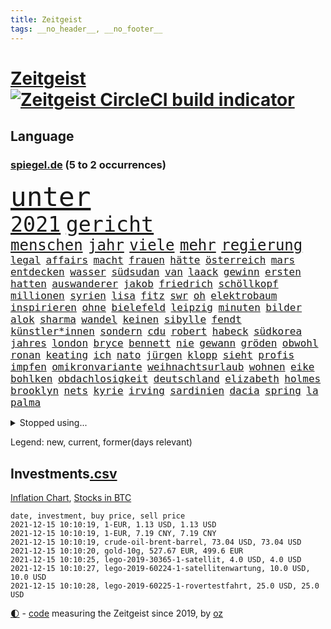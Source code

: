 ```yaml
---
title: Zeitgeist
tags: __no_header__, __no_footer__
---
```


# [Zeitgeist](https://oliz.io/zeitgeist/) [![Zeitgeist CircleCI build indicator](https://circleci.com/gh/ooz/zeitgeist.svg?style=shield)](https://circleci.com/gh/ooz/zeitgeist)

## Language

<h3><a href="https://www.spiegel.de" target="_blank">spiegel.de</a> (5 to 2 occurrences)</h3>
<p style="font-family:monospace">
<span style="font-size:32pt"><a href="news_links.html#unter" class="current">unter</a></span>
<br>
<span style="font-size:25pt"><a href="news_links.html#2021" class="current">2021</a></span>
<span style="font-size:25pt"><a href="news_links.html#gericht" class="current">gericht</a></span>
<br>
<span style="font-size:18pt"><a href="news_links.html#menschen" class="current">menschen</a></span>
<span style="font-size:18pt"><a href="news_links.html#jahr" class="current">jahr</a></span>
<span style="font-size:18pt"><a href="news_links.html#viele" class="current">viele</a></span>
<span style="font-size:18pt"><a href="news_links.html#mehr" class="current">mehr</a></span>
<span style="font-size:18pt"><a href="news_links.html#regierung" class="current">regierung</a></span>
<br>
<span style="font-size:12pt"><a href="news_links.html#legal" class="new">legal</a></span>
<span style="font-size:12pt"><a href="news_links.html#affairs" class="new">affairs</a></span>
<span style="font-size:12pt"><a href="news_links.html#macht" class="current">macht</a></span>
<span style="font-size:12pt"><a href="news_links.html#frauen" class="current">frauen</a></span>
<span style="font-size:12pt"><a href="news_links.html#hätte" class="current">hätte</a></span>
<span style="font-size:12pt"><a href="news_links.html#österreich" class="current">österreich</a></span>
<span style="font-size:12pt"><a href="news_links.html#mars" class="current">mars</a></span>
<span style="font-size:12pt"><a href="news_links.html#entdecken" class="current">entdecken</a></span>
<span style="font-size:12pt"><a href="news_links.html#wasser" class="current">wasser</a></span>
<span style="font-size:12pt"><a href="news_links.html#südsudan" class="current">südsudan</a></span>
<span style="font-size:12pt"><a href="news_links.html#van" class="current">van</a></span>
<span style="font-size:12pt"><a href="news_links.html#laack" class="new">laack</a></span>
<span style="font-size:12pt"><a href="news_links.html#gewinn" class="current">gewinn</a></span>
<span style="font-size:12pt"><a href="news_links.html#ersten" class="current">ersten</a></span>
<span style="font-size:12pt"><a href="news_links.html#hatten" class="current">hatten</a></span>
<span style="font-size:12pt"><a href="news_links.html#auswanderer" class="new">auswanderer</a></span>
<span style="font-size:12pt"><a href="news_links.html#jakob" class="new">jakob</a></span>
<span style="font-size:12pt"><a href="news_links.html#friedrich" class="current">friedrich</a></span>
<span style="font-size:12pt"><a href="news_links.html#schöllkopf" class="new">schöllkopf</a></span>
<span style="font-size:12pt"><a href="news_links.html#millionen" class="current">millionen</a></span>
<span style="font-size:12pt"><a href="news_links.html#syrien" class="current">syrien</a></span>
<span style="font-size:12pt"><a href="news_links.html#lisa" class="current">lisa</a></span>
<span style="font-size:12pt"><a href="news_links.html#fitz" class="new">fitz</a></span>
<span style="font-size:12pt"><a href="news_links.html#swr" class="current">swr</a></span>
<span style="font-size:12pt"><a href="news_links.html#oh" class="current">oh</a></span>
<span style="font-size:12pt"><a href="news_links.html#elektrobaum" class="new">elektrobaum</a></span>
<span style="font-size:12pt"><a href="news_links.html#inspirieren" class="new">inspirieren</a></span>
<span style="font-size:12pt"><a href="news_links.html#ohne" class="current">ohne</a></span>
<span style="font-size:12pt"><a href="news_links.html#bielefeld" class="current">bielefeld</a></span>
<span style="font-size:12pt"><a href="news_links.html#leipzig" class="current">leipzig</a></span>
<span style="font-size:12pt"><a href="news_links.html#minuten" class="current">minuten</a></span>
<span style="font-size:12pt"><a href="news_links.html#bilder" class="current">bilder</a></span>
<span style="font-size:12pt"><a href="news_links.html#alok" class="new">alok</a></span>
<span style="font-size:12pt"><a href="news_links.html#sharma" class="new">sharma</a></span>
<span style="font-size:12pt"><a href="news_links.html#wandel" class="current">wandel</a></span>
<span style="font-size:12pt"><a href="news_links.html#keinen" class="current">keinen</a></span>
<span style="font-size:12pt"><a href="news_links.html#sibylle" class="new">sibylle</a></span>
<span style="font-size:12pt"><a href="news_links.html#fendt" class="new">fendt</a></span>
<span style="font-size:12pt"><a href="news_links.html#künstler*innen" class="new">künstler*innen</a></span>
<span style="font-size:12pt"><a href="news_links.html#sondern" class="current">sondern</a></span>
<span style="font-size:12pt"><a href="news_links.html#cdu" class="current">cdu</a></span>
<span style="font-size:12pt"><a href="news_links.html#robert" class="current">robert</a></span>
<span style="font-size:12pt"><a href="news_links.html#habeck" class="current">habeck</a></span>
<span style="font-size:12pt"><a href="news_links.html#südkorea" class="current">südkorea</a></span>
<span style="font-size:12pt"><a href="news_links.html#jahres" class="current">jahres</a></span>
<span style="font-size:12pt"><a href="news_links.html#london" class="current">london</a></span>
<span style="font-size:12pt"><a href="news_links.html#bryce" class="new">bryce</a></span>
<span style="font-size:12pt"><a href="news_links.html#bennett" class="current">bennett</a></span>
<span style="font-size:12pt"><a href="news_links.html#nie" class="current">nie</a></span>
<span style="font-size:12pt"><a href="news_links.html#gewann" class="current">gewann</a></span>
<span style="font-size:12pt"><a href="news_links.html#gröden" class="new">gröden</a></span>
<span style="font-size:12pt"><a href="news_links.html#obwohl" class="current">obwohl</a></span>
<span style="font-size:12pt"><a href="news_links.html#ronan" class="new">ronan</a></span>
<span style="font-size:12pt"><a href="news_links.html#keating" class="new">keating</a></span>
<span style="font-size:12pt"><a href="news_links.html#ich" class="current">ich</a></span>
<span style="font-size:12pt"><a href="news_links.html#nato" class="current">nato</a></span>
<span style="font-size:12pt"><a href="news_links.html#jürgen" class="current">jürgen</a></span>
<span style="font-size:12pt"><a href="news_links.html#klopp" class="current">klopp</a></span>
<span style="font-size:12pt"><a href="news_links.html#sieht" class="current">sieht</a></span>
<span style="font-size:12pt"><a href="news_links.html#profis" class="current">profis</a></span>
<span style="font-size:12pt"><a href="news_links.html#impfen" class="current">impfen</a></span>
<span style="font-size:12pt"><a href="news_links.html#omikronvariante" class="current">omikronvariante</a></span>
<span style="font-size:12pt"><a href="news_links.html#weihnachtsurlaub" class="new">weihnachtsurlaub</a></span>
<span style="font-size:12pt"><a href="news_links.html#wohnen" class="current">wohnen</a></span>
<span style="font-size:12pt"><a href="news_links.html#eike" class="new">eike</a></span>
<span style="font-size:12pt"><a href="news_links.html#bohlken" class="new">bohlken</a></span>
<span style="font-size:12pt"><a href="news_links.html#obdachlosigkeit" class="new">obdachlosigkeit</a></span>
<span style="font-size:12pt"><a href="news_links.html#deutschland" class="current">deutschland</a></span>
<span style="font-size:12pt"><a href="news_links.html#elizabeth" class="current">elizabeth</a></span>
<span style="font-size:12pt"><a href="news_links.html#holmes" class="current">holmes</a></span>
<span style="font-size:12pt"><a href="news_links.html#brooklyn" class="current">brooklyn</a></span>
<span style="font-size:12pt"><a href="news_links.html#nets" class="current">nets</a></span>
<span style="font-size:12pt"><a href="news_links.html#kyrie" class="current">kyrie</a></span>
<span style="font-size:12pt"><a href="news_links.html#irving" class="current">irving</a></span>
<span style="font-size:12pt"><a href="news_links.html#sardinien" class="current">sardinien</a></span>
<span style="font-size:12pt"><a href="news_links.html#dacia" class="new">dacia</a></span>
<span style="font-size:12pt"><a href="news_links.html#spring" class="new">spring</a></span>
<span style="font-size:12pt"><a href="news_links.html#la" class="current">la</a></span>
<span style="font-size:12pt"><a href="news_links.html#palma" class="current">palma</a></span>
</p>
<details>
<summary>Stopped using...</summary>
<p class="former" style="font-size:12pt">
france(423) emma(422) atlantik(421) attackieren(421) brutale(421) filialen(421) a2(420) ankommt(420) anscheinend(420) coronawarnapp(420) dauerhaft(420) gefüllt(420) konkurrenten(420) manöver(420) reul(420) verbot(420) weshalb(420) bernd(419) gelegt(419) künstlerin(419) norden(419) oberbürgermeister(419) untersuchungen(419) verklagt(419) videobotschaft(419) 2024(418) ausländische(418) bahnhof(418) entdeckte(418) gewaltsam(418) mitunter(418) mütter(418) niederländische(418) rote(418) usgericht(418) übersicht(418) 75(417) auftakt(417) historiker(417) is(417) korrigiert(417) organisationen(417) schweigt(417) verweigert(417) aufgerufen(416) beleidigungen(416) demonstration(416) kämpfe(416) weltweiten(416) wünschen(416) ausnahmen(415) einzudämmen(415) enger(415) entwicklungen(415) jedem(415) linie(415) lukaschenkos(415) sarscov2(415) schlagzeilen(415) selten(415) sprecher(415) verlängerung(415) wahlen(415) zoll(415) anerkannt(414) ausfallen(414) forderte(414) islamischen(414) lukas(414) taugt(414) untersagt(414) usamerikaner(414) vermuten(414) wirecard(414) 65(413) anleger(413) dokumente(413) eingestuft(413) feier(413) gebrochen(413) gestoßen(413) jahrzehntelang(413) klaren(413) klimawandels(413) manipuliert(413) meghan(413) möglicher(413) nationalmannschaft(413) reformen(413) smith(413) wahlsieg(413) zeugen(413) überreste(413) 10000(412) 2011(412) 2017(412) beschimpft(412) hintergründe(412) kämpfer(412) rechtliche(412) rufen(412) schulze(412) verhängte(412) vorantreiben(412) überlegen(412) anbieten(411) anlagen(411) bereiten(411) beschuss(411) forderung(411) hans(411) hinnehmen(411) ii(411) kampagne(411) ludwig(411) männliche(411) philipp(411) qualifikation(411) debakel(410) ehre(410) entkommen(410) fragt(410) islamisten(410) kostenlose(410) märchen(410) obama(410) pannen(410) schwindet(410) sichergestellt(410) trieb(410) täglich(410) unmut(410) verdächtiger(410) verzicht(410) 16jährige(409) boden(409) informieren(409) langer(409) patrick(409) rechtlich(409) spielraum(409) teilgenommen(409) terroristischen(409) venezuela(409) abzug(408) elektrische(408) geräte(408) island(408) lkwfahrer(408) sendet(408) vermeiden(408) zuständige(408) 42(407) angestellte(407) attila(407) grün(407) hildmann(407) lohn(407) manipulierte(407) ausfall(406) dennis(406) drastisch(406) eurecht(406) nerven(406) sache(406) zimmer(406) behandeln(405) beschwerden(405) bitcoin(405) löw(405) tödlich(405) vaters(405) argentinien(404) bolsonaro(404) freundschaft(404) jair(404) unruhe(404) verbindet(404) berühmte(403) clemens(403) freiwillige(403) green(403) jemen(403) leichte(403) methoden(403) nachbarn(403) vermeintlichen(403) überwunden(403) barack(402) begann(402) homosexuelle(402) ehepaar(401) eigener(401) frische(401) gemein(401) juristen(401) königin(401) stieß(401) weite(401) änderungen(401) amtsgericht(400) dfbelf(400) erfinder(400) falschen(400) größeren(400) jüngere(400) mecklenburgvorpommern(400) privat(400) auftritte(399) initiative(399) lücke(399) mobile(399) aktie(398) wahren(398) bezahlen(397) luca(397) negativen(397) umweltschutz(397) beschlagnahmt(396) ordnung(396) balance(395) drängen(395) gouverneur(395) haftbefehl(395) text(395) bedingt(394) empfängt(394) praktisch(394) spaltet(394) 54(393) registrieren(393) justizminister(392) wahrscheinlich(391) brandenburger(390) parallelen(390) ringen(390) sturgeon(389) verträge(389) vorgeführt(389) raab(388) automatisch(387) prognose(387) terrorismus(387) budapest(386) infektionsgeschehen(386) gefällt(385) hackerangriff(385) 47(384) afghanische(384) app(384) festival(384) rot(384) stimmten(384) bundesnetzagentur(383) einig(383) unmittelbar(383) dringt(380) rückblick(379) senioren(379) verlegen(379) palmer(378) bezirk(376) vergehen(376) dreharbeiten(375) sophie(375) bedienen(372) schulz(372) trauma(369) konzert(368) superwahljahr(367) eingeschaltet(366) dämpft(364) ära(364) bist(362) zweck(362) clooney(361) youtuber(361) erleichtern(360) verursachte(360) janet(358) yellen(358) reihen(357) gala(356) psychischen(356) fotografieren(353) mängel(351) mehren(349) aktionen(348) liter(346) erzieher(344) ausweg(340) 15jährige(339) erneuerbare(334) abgrund(332) überwiegend(332) ältesten(331) festgesetzt(329) mallorca(320) spritze(320) schwangerschaftsabbrüche(316) rasche(315) glasgow(313) polizeibeamte(313) technische(311) amazons(309) räumte(309) server(307) haut(306) diagnose(304) medizinischen(304) milliardär(304) nachbarland(304) schuf(304) gegeneinander(302) konfrontation(302) 18jähriger(296) ungemütlich(296) heutige(293) desinformation(292) sparkassen(292) fragwürdige(289) radio(286) magische(282) fahrbahn(280) zusammenbruch(280) palästinensern(278) wolken(278) demnächst(276) jersey(275) herren(273) linkenchefin(265) konfliktberaterin(261) wawrzinek(261) athen(257) erledigt(255) portugals(255) spitzenkandidaten(252) geheiratet(251) immunisiert(247) fraktionen(246) untermauert(246) 2001(245) kleinflugzeug(242) unterschiedliche(242) 22jähriger(239) belgische(239) greenpeace(232) spürt(231) käse(229) altersgruppe(228) wüste(228) herausragende(227) frauenbundesliga(225) linda(221) schädlichen(217) alibaba(216) umwelthilfe(216) kabel(211) bundeswehrhelfer(210) fußballnationalmannschaft(208) trost(207) erlässt(206) großkonzerne(204) vorstände(204) berechnungen(203) heizt(203) todesfall(203) abgefeuert(199) lobbyisten(199) vize(197) schwerste(192) pumpt(189) tennisstar(189) fed(188) life(188) neunjähriger(187) hiphop(186) kaufte(186) heben(185) erpresst(184) steuerflucht(184) westjordanland(182) kugel(181) zurückschicken(181) gezählt(180) riegel(179) aachen(177) anhaltende(176) millionenstadt(176) vertrauter(176) unterstützern(175) banden(173) todesdrohungen(172) bitteren(171) sohns(171) aktionäre(169) argument(169) europameister(167) forscherinnen(167) schultern(167) weigerte(166) fehle(165) finde(165) erhalt(164) hakt(164) massengrab(164) verdi(164) entsorgt(163) mangelware(163) 14jährige(162) center(162) fluggesellschaften(162) warb(162) amthor(160) rechtswidrig(160) spezialeinheit(160) staatschefs(159) epidemischen(158) flüchtet(158) ewigkeit(157) steueroasen(157) fortsetzen(156) straftat(156) externe(155) streben(155) serbe(154) gescheiterten(153) lobbyismus(152) 39jährige(151) dauerhafte(151) dänischer(151) lkwanhänger(151) schrumpft(151) danny(150) dänen(150) gegenspieler(150) hollywoodstar(150) kurzzeitig(150) totschlag(149) virologin(149) cloppenburg(148) schob(147) bürgerkriegsland(146) füllen(146) vollkommen(146) erhebung(145) besorgniserregend(144) drogenbanden(144) drohnen(144) schlimmes(144) besuchte(143) dschihad(143) grundsätzlich(143) anmelden(142) rezo(142) sklaverei(141) versteck(140) aufbau(139) europol(139) anonymer(138) autoren(138) existiert(138) frustriert(138) köpfe(138) anteile(137) verunsichert(137) attackierte(136) komponist(136) seele(136) venedig(136) überflutete(136) betrachten(135) bundesverkehrsminister(135) rennt(135) bedankt(134) deklassiert(134) vorläufige(134) boston(133) mob(131) krachte(130) kyrgios(130) sichtbar(130) finanzministerium(129) ostseepipeline(129) vries(129) belästigungen(128) dauerte(128) erklärt's(128) spende(128) weltranglistenerste(128) bafin(127) führten(127) luke(127) vorgeschlagen(126) vorliegen(126) zaun(126) andorra(125) zentren(125) ortskräften(124) menschenrechtsaktivisten(122) ngos(122) schießerei(122) zögert(121) anschluss(120) erfolgreichste(120) erzieherinnen(120) fündig(120) beeindruckender(118) berufe(118) crown(118) gelohnt(118) mdr(118) klassischen(117) helfern(116) comedy(115) äußerung(115) strafanzeigen(114) bereitschaft(113) schwächt(113) verkörpern(113) zerschlagung(113) amal(112) co₂emissionen(112) debattieren(112) deckte(112) gemeint(112) transportieren(112) cduchefs(111) immobilienmarkt(110) tarifstreit(110) umkämpften(110) erbeutete(109) hallo(109) unterdrückung(109) würdigen(108) versäumt(107) bürgerlichen(106) dämpfen(106) folgenschweren(106) klimagipfel(106) scott(106) überwältigt(106) gemischt(105) genießt(105) expertin(104) sichtlich(103) staatskonzern(103) widerstands(103) feinstaub(102) stehende(102) analysten(101) demokrat(101) pandazwillinge(101) damaskus(100) khaled(100) narey(100) plante(100) stur(100) wiedereröffnet(100) krankenschwester(99) obduktion(99) sommers(99) brennstoffe(98) exil(98) niger(98) akkus(97) ansage(97) doha(97) favoritin(97) kostenloser(97) achte(96) roland(96) saudiarabischen(96) soundtrack(96) gebrannt(95) verstecken(95) wendepunkt(95) samsung(94) tarantino(94) vollen(94) vorhang(94) kommune(93) niederbayern(93) entfliehen(92) schürt(92) linksextremistin(91) mercedespilot(91) verletzten(91) zerbrach(91) schleichende(90) abgebogen(89) arbeitstag(89) ausfälle(89) erbeuteten(89) lake(89) mustang(89) stinkende(89) druckmittel(88) gefeierter(88) impfdurchbruch(88) models(88) telekommunikationsgesetz(88) kabarettist(87) kennenlernte(87) captain(86) erzählung(86) umsteigen(86) demokratin(85) offizier(85) opportunisten(85) taxi(85) 50+1regel(84) besessen(84) francisco(84) homöopathie(84) posierte(84) rekordniveau(84) tante(84) willem(84) agiert(83) auszüge(83) vakuum(83) vorgeladen(83) autobiografie(82) bemerkenswert(82) operieren(82) papiere(82) üppiges(82) ernüchternd(81) gerichtsbeschluss(81) getrunken(81) groningen(81) hochfahren(81) untätig(81) fame(80) rhythmus(80) ausgeschöpft(79) ehesten(79) gefährte(79) jorginho(79) leitplanke(79) milch(79) nsregime(79) versicherungswirtschaft(79) abgeraten(78) kalten(78) rolling(78) stones(78) 115(77) a3(77) arbeitgeberpräsident(77) bankräuber(77) dulger(77) getöteten(77) sämtliche(77) habt(76) marley(76) verfasst(76) vermittelte(76) 12000(75) dover(75) gesessen(75) lópez(75) markiert(75) obrador(75) olga(75) vizepräsident(75) zellen(75) farce(74) hitzig(74) mako(74) meldeten(74) unterziehen(74) abordnung(73) abtreibungen(73) benny(73) ehepaars(73) erreichte(73) gesetzesänderung(73) heilen(73) ida(73) instanz(73) mexikanische(73) provisionen(73) schutzbedürftigen(73) zuwachs(73) höchstem(72) parteiausschlussverfahren(72) paule(72) pit(72) schleswigholsteins(72) schnitzeljagd(72) geburtstagsfeier(71) margrethe(71) schutzschilde(71) teuerungsrate(71) unentschlossene(71) abbacomeback(70) draufgänger(70) fahrräder(70) friedensnobelpreis(70) gaul(70) größerer(70) hungerkrise(70) liechtenstein(70) gangster(69) gespickt(69) günstiger(69) klimaschädlichen(69) verordnete(69) armbrust(68) bottas(68) fawcett(68) foundation(68) geschäftsmann(68) kammerdiener(68) länderspiel(68) norddeutsche(68) pfeil(68) prince's(68) trage(68) unionsanhänger(68) valtteri(68) flüchtlingsstrom(67) massenweise(67) mittelfristig(67) parken(67) rothko(67) schäfer(67) stromversorgung(67) ausschnitt(66) epic(66) friedlich(66) games(66) mandela(66) rapsuperstar(66) schiffer(66) sportstars(66) tatenlos(66) zürich(66) isanhängerin(65) meeresspiegel(65) schneidet(65) unoklimagipfel(65) abgeschaltet(64) automobilindustrie(64) erstklässler(64) erwirtschaftet(64) finanzmärkte(64) volksentscheid(64) weltgemeinschaft(64) westafrikanischen(64) dreieck(63) mittagessen(63) schnelles(63) authentisch(62) frauenfeindliche(62) kapazitäten(62) kräften(62) maori(62) mobilitätswende(62) na(62) nö(62) oppositionspolitiker(62) travis(62) verbrennungsmotoren(62) arbeitsniederlegung(61) aufholjagd(61) demut(61) hitzlsperger(61) feuers(60) fuest(60) gestochen(60) ifopräsident(60) krankenhauseinweisungen(60) mails(60) militärübung(60) twitternutzer(60) außergewöhnlichen(59) haftrichter(59) prominentesten(59) psychologie(59) tatverdacht(59) tvsender(59) zugehen(59) zusammenstößen(59) bereiche(58) eineinhalb(58) einstweilige(58) mix(58) mutig(58) personelle(58) querdenken(58) unogipfel(58) einigt(57) gaspreis(57) saarbrücken(57) vornamen(57) wachen(57) waghalsige(57) 2050(56) celtics(56) dreijähriger(56) friedenstaube(56) grenzschützer(56) kapitolerstürmung(56) kleinsten(56) michail(56) präsidentschaftskandidat(56) verschuldete(56) fahrgast(55) geschäftspartner(55) höre(55) natostaaten(55) pilze(55) riefen(55) verteidigungsressort(55) natalie(54) prosieben(54) rituale(54) 289(53) bewaffneter(53) einflussreichsten(53) frauenfußball(53) hey(53) kunstwerke(53) mr(53) skeptischen(53) tournee(53) vorausgesetzt(53) benedict(52) cumberbatch(52) virtuellen(52) volksfesten(52) ellisbextor(51) frauenfeindlichen(51) makellos(51) prallt(51) sicherheitslücken(51) supermodel(51) untergetauchten(51) eingehalten(50) engagierte(50) erneutes(50) geschäfts(50) korruptionsverdacht(50) landesteil(50) pence(50) realen(50) abtreibungsrechts(49) detonation(49) kneipe(49) strauchelnden(49) studienwerks(49) uneinheitlichen(49) filmbranche(48) gestiegenen(48) komoot(48) krankenkasse(48) männlich(48) schmieden(48) wahlergebnis(48) wiederentdeckt(48) deutsch(47) fassaden(47) genehmigten(47) störungen(47) versorgungskrise(47) armbänder(46) begriffe(46) geltendes(46) grenzgebiet(46) lindern(46) sechsjähriger(46) verordnet(46) weitesten(46) bussen(45) geldsorgen(45) genese(45) negativem(45) eingedrungen(44) ransomware(44) schnelleres(44) sicherheitspolitik(44) wählerinnen(44) zittern(44) bahnfahren(43) finanzszene(43) glen(43) akkord(42) arbeitsrechtlerin(42) coparteichef(42) fahrplan(42) grünenspitze(42) mailänder(42) neuausrichtung(42) parteispitzen(42) profifußball(42) richtlinien(42) sparten(42) weiterentwicklung(42) wohnungskonzerne(42) betrunkenen(41) diktators(41) gesellschaftlichen(41) islands(41) sparkurs(41) erneuern(40) irrfahrt(40) schwächen(40) shatner(40) cduspitze(39) faktisch(39) nochkanzlerin(39) parlamentarier(39) steine(39) trank(39) entdeckungen(38) gekaufte(38) georgiens(38) mannschaften(38) mitwirken(38) saakaschwili(38) sachlich(38) strafvollzug(38) versorgungslage(38) walk(38) aktivitäten(37) enthüllen(37) freundlichen(37) goebbels(37) mischte(37) provokationen(37) automarkt(36) betreibern(36) kuriere(36) mauern(36) schädigen(36) unzulässig(36) ampelgespräche(35) feiertag(35) lieferdienst(35) stangen(35) 46(34) milan(34) stemmte(34) raubkunst(33) schlagwörter(33) süle(33) videokonferenz(33) bereichen(32) fernsehteam(32) immobilienfirma(32) n26(32) parallel(32) telefonierte(32) üppige(32) beigesetzt(31) coronaschnelltest(31) grabstätte(31) isolierten(31) kirkdarsteller(31) naiven(31) nebel(31) weltklimakonferenz(31) feministinnen(30) geldsegen(30) kolumbus(30) eukommissar(29) euvergleich(29) menschenschmuggel(29) ostdeutschland(29) 58jährige(28) antikörpertest(28) bannon(28) größtem(28) koloniale(28) mariusz(28) raumkapsel(28) schmid(28) zertifizierung(28) bundestagspräsidentin(27) bürgertests(27) einflussreichen(27) hauptstadtflughafen(27) schmuckstücke(27) bayernspieler(26) beschaffen(26) beutezug(26) blase(26) dieselkraftstoff(26) koalitionsgesprächen(26) absprache(25) ampelpartner(25) energieexperte(24) exwirecardchef(24) fragezeichen(24) getrickst(24) lieferungen(24) prien(24) coronanotlage(23) erfurt(23) substanzen(23) transparent(23) trophäe(23) unfallursache(23) zuckerberg(23) innere(22) klopfen(22) reporterin(22) wiese(22) auflösung(21) fasziniert(21) geringen(21) nervös(21) beibehalten(20) erpresser(20) filmset(20) lösegeld(20) miami(20) netflixserie(20) schülerin(20) trollen(20) überschüttet(20) eingeschlossen(19) krankenhausaufenthalt(19) cop(18) drogenkonsum(18) eindringlichen(18) genf(18) geringverdiener(18) maya(18) versendet(18) yvonne(18) abschlusserklärung(17) betten(17) geprallt(17) mietern(17) aufgebraucht(16) entworfen(16) gletschern(16) kriminalität(16) organisierte(16) verkündeten(16) chicago(15) cop26(15) massenprotesten(15) sorgerechtsstreit(15) strategiepapier(15) weltmeisterin(15) anrufe(14) doktor(14) esaastronaut(14) gasknappheit(14) kartoffeln(14) rammt(14) rauswerfen(14) scheidenden(14) schmuck(14) temperaturanstieg(14) verhandlungsrunde(14) wärme(14) benin(13) gemälde(13) nordhessen(13) planlos(13) sammlung(13) statistiker(13) uhren(13) ausreichenden(12) chipmangels(12) coronarezession(12) dario(12) klinischen(12) korrekt(12) schramm(12) wahnsinnig(12) drehs(11) regierungen(11)
</p>
</details>
<p>Legend: <span class="new">new</span>, <span class="current">current</span>, <span class="former">former(days relevant)</span></p>

## Investments[.csv](investments.csv)

[Inflation Chart](https://inflationchart.com),
[Stocks in BTC](https://stonksinbtc.xyz/)

```
date, investment, buy price, sell price
2021-12-15 10:10:19, 1-EUR, 1.13 USD, 1.13 USD
2021-12-15 10:10:19, 1-EUR, 7.19 CNY, 7.19 CNY
2021-12-15 10:10:19, crude-oil-brent-barrel, 73.04 USD, 73.04 USD
2021-12-15 10:10:20, gold-10g, 527.67 EUR, 499.6 EUR
2021-12-15 10:10:25, lego-2019-30365-1-satellit, 4.0 USD, 4.0 USD
2021-12-15 10:10:27, lego-2019-60224-1-satellitenwartung, 10.0 USD, 10.0 USD
2021-12-15 10:10:28, lego-2019-60225-1-rovertestfahrt, 25.0 USD, 25.0 USD
```

<footer>
<a href="javascript:toggleTheme()" class="nav">🌓</a>
- <a href="https://github.com/ooz/zeitgeist">code</a> measuring the Zeitgeist since 2019, by <a href="https://oliz.io">oz</a>
</footer>
